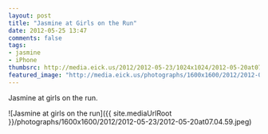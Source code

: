 ```yaml
---
layout: post
title: "Jasmine at Girls on the Run"
date: 2012-05-25 13:47
comments: false
tags: 
- jasmine
- iPhone
thumbsrc: http://media.eick.us/2012/2012-05-23/1024x1024/2012-05-20at07.04.59.jpeg
featured_image: "http://media.eick.us/photographs/1600x1600/2012/2012-05-23/2012-05-20at07.04.59.jpeg"
---
```

Jasmine at girls on the run.



![Jasmine at girls on the run]({{ site.mediaUrlRoot }}/photographs/1600x1600/2012/2012-05-23/2012-05-20at07.04.59.jpeg)

